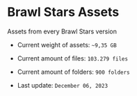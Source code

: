 # Brawl Stars Assets
Assets from every Brawl Stars version

* Current weight of assets: `~9,35 GB`
* Current amount of files: `103.279 files`
* Current amount of folders: `900 folders`

* Last update: `December 06, 2023`
